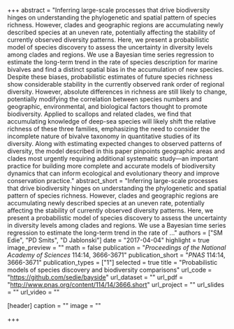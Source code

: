 +++
abstract = "Inferring large-scale processes that drive biodiversity hinges on understanding the phylogenetic and spatial pattern of species richness. However, clades and geographic regions are accumulating newly described species at an uneven rate, potentially affecting the stability of currently observed diversity patterns. Here, we present a probabilistic model of species discovery to assess the uncertainty in diversity levels among clades and regions. We use a Bayesian time series regression to estimate the long-term trend in the rate of species description for marine bivalves and find a distinct spatial bias in the accumulation of new species. Despite these biases, probabilistic estimates of future species richness show considerable stability in the currently observed rank order of regional diversity. However, absolute differences in richness are still likely to change, potentially modifying the correlation between species numbers and geographic, environmental, and biological factors thought to promote biodiversity. Applied to scallops and related clades, we find that accumulating knowledge of deep-sea species will likely shift the relative richness of these three families, emphasizing the need to consider the incomplete nature of bivalve taxonomy in quantitative studies of its diversity. Along with estimating expected changes to observed patterns of diversity, the model described in this paper pinpoints geographic areas and clades most urgently requiring additional systematic study—an important practice for building more complete and accurate models of biodiversity dynamics that can inform ecological and evolutionary theory and improve conservation practice."
abstract_short = "Inferring large-scale processes that drive biodiversity hinges on understanding the phylogenetic and spatial pattern of species richness. However, clades and geographic regions are accumulating newly described species at an uneven rate, potentially affecting the stability of currently observed diversity patterns. Here, we present a probabilistic model of species discovery to assess the uncertainty in diversity levels among clades and regions. We use a Bayesian time series regression to estimate the long-term trend in the rate of ..."
authors = ["SM Edie", "PD Smits", "D Jablonski"]
date = "2017-04-04"
highlight = true
image_preview = ""
math = false
publication = "*Proceedings of the National Academy of Sciences* 114:14, 3666-3671"
publication_short = "*PNAS* 114:14, 3666-3671"
publication_types = ["1"]
selected = true
title = "Probabilistic models of species discovery and biodiversity comparisons"
url_code = "https://github.com/sedie/bayside"
url_dataset = ""
url_pdf = "http://www.pnas.org/content/114/14/3666.short"
url_project = ""
url_slides = ""
url_video = ""

[header]
  caption = ""
  image = ""

+++

